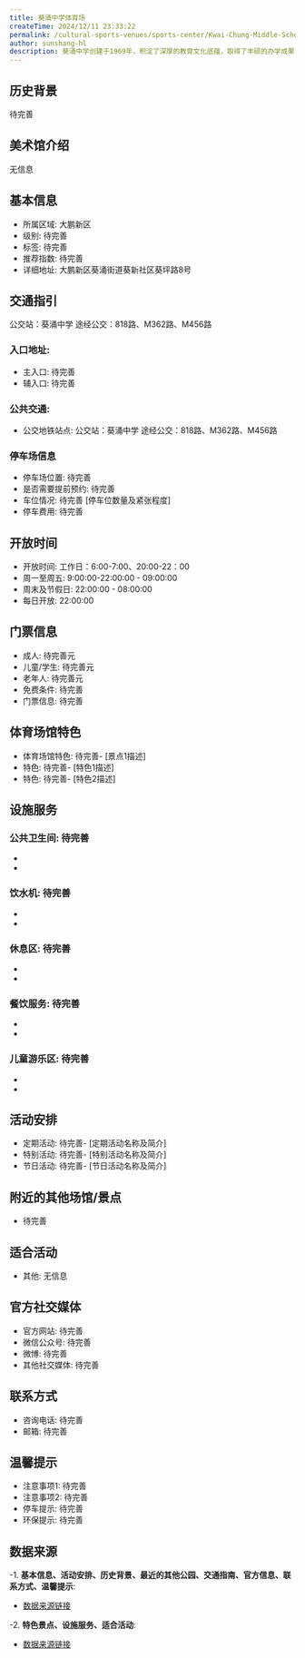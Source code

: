 ```yaml
---
title: 葵涌中学体育场
createTime: 2024/12/11 23:33:22
permalink: /cultural-sports-venues/sports-center/Kwai-Chung-Middle-School-Stadium/
author: sunshang-hl
description: 葵涌中学创建于1969年，积淀了深厚的教育文化底蕴，取得了丰硕的办学成果，先后获得了“深圳市办学效益奖”、“深圳市教育先进单位”、“市民身边的好学校”、“全国青少年校园足球特色学校”等众多荣誉称号，在社会上享有“东部教育一枝花”的美誉。 学校校园环境优美，硬件设施齐全。独具特色的校园建筑与绿意盎然的花草树木交相辉映，处
---
```


<ImageCard
image="https://www.sz.gov.cn/img/4/4108/4108454/11169238.jpg"
title= "葵涌中学体育场"
description= ""
date="2024/12/17"
href="/"
author="sunshang-hl"
/>

## 历史背景
 待完善

## 美术馆介绍
 无信息

## 基本信息
- 所属区域: 大鹏新区
- 级别: 待完善
- 标签: 待完善
- 推荐指数: 待完善
- 详细地址: 大鹏新区葵涌街道葵新社区葵坪路8号

## 交通指引
 公交站：葵涌中学 途经公交：818路、M362路、M456路
### 入口地址:
- 主入口: 待完善
- 辅入口: 待完善
### 公共交通:
- 公交地铁站点: 公交站：葵涌中学 途经公交：818路、M362路、M456路

### 停车场信息
- 停车场位置: 待完善
- 是否需要提前预约: 待完善
- 车位情况: 待完善 [停车位数量及紧张程度]
- 停车费用: 待完善

## 开放时间
- 开放时间: 工作日：6:00-7:00、20:00-22：00
- 周一至周五: 9:00:00-22:00:00 - 09:00:00
- 周末及节假日: 22:00:00 - 08:00:00
- 每日开放: 22:00:00

## 门票信息
- 成人: 待完善元
- 儿童/学生: 待完善元
- 老年人: 待完善元
- 免费条件: 待完善
- 门票信息: 待完善

## 体育场馆特色
- 体育场馆特色: 待完善- [景点1描述]
- 特色: 待完善- [特色1描述]
- 特色: 待完善- [特色2描述]

## 设施服务
### 公共卫生间: 待完善
- 
- 
### 饮水机: 待完善
- 
- 
### 休息区: 待完善
- 
- 
### 餐饮服务: 待完善
- 
- 
### 儿童游乐区: 待完善
- 
- 

## 活动安排
- 定期活动: 待完善- [定期活动名称及简介]
- 特别活动: 待完善- [特别活动名称及简介]
- 节日活动: 待完善- [节日活动名称及简介]

## 附近的其他场馆/景点
- 待完善

## 适合活动
- 其他: 无信息

## 官方社交媒体
- 官方网站: 待完善
- 微信公众号: 待完善
- 微博: 待完善
- 其他社交媒体: 待完善

## 联系方式
- 咨询电话: 待完善
- 邮箱: 待完善

## 温馨提示
- 注意事项1: 待完善
- 注意事项2: 待完善
- 停车提示: 待完善
- 环保提示: 待完善

## 数据来源
-1. **基本信息、活动安排、历史背景、最近的其他公园、交通指南、官方信息、联系方式、温馨提示**:
- [数据来源链接](https://www.sz.gov.cn/szzt2010/szwtt/wtcg/tycg/content/post_11169238.html)

-2. **特色景点、设施服务、适合活动**:
- [数据来源链接](https://www.sz.gov.cn/szzt2010/szwtt/wtcg/tycg/content/post_11169238.html)

